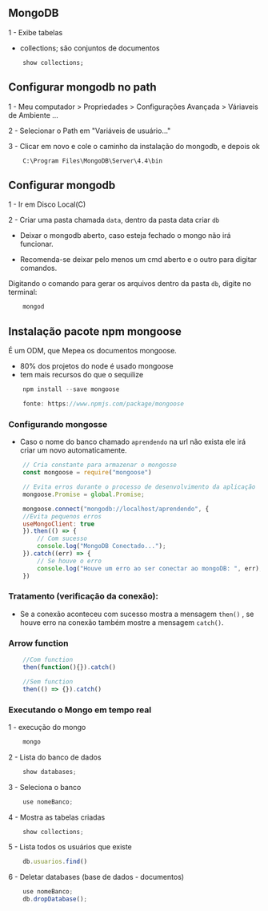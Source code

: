 ## MongoDB

1 - Exibe tabelas

* collections; são conjuntos de documentos
```
    show collections;
```

## Configurar mongodb no path

1 - Meu computador > Propriedades > Configurações Avançada > Váriaveis de Ambiente ... 

2 - Selecionar o Path em "Variáveis de usuário..."

3 - Clicar em novo e cole o caminho da instalação do mongodb, e depois ok

```
    C:\Program Files\MongoDB\Server\4.4\bin
```

## Configurar mongodb

1 - Ir em Disco Local(C)

2 - Criar uma pasta chamada `data`, dentro da pasta data criar `db`

* Deixar o mongodb aberto, caso esteja fechado o mongo não irá funcionar.

- Recomenda-se deixar pelo menos um cmd aberto e o outro para digitar comandos.

Digitando o comando para gerar os arquivos dentro da pasta `db`, digite no terminal:

```
    mongod
```

## Instalação pacote npm mongoose

É um ODM, que Mepea os documentos mongoose.

- 80% dos projetos do node é usado mongoose
- tem mais recursos do que o sequilize

```js
    npm install --save mongoose

    fonte: https://www.npmjs.com/package/mongoose
```

### Configurando mongosse

* Caso o nome do banco chamado `aprendendo` na url não exista ele irá criar um novo automaticamente.
 
```js
    // Cria constante para armazenar o mongosse
    const mongoose = require("mongoose")

    // Evita erros durante o processo de desenvolvimento da aplicação
    mongoose.Promise = global.Promise;

    mongoose.connect("mongodb://localhost/aprendendo", {
    //Evita pequenos erros
    useMongoClient: true
    }).then(() => {
        // Com sucesso
        console.log("MongoDB Conectado...");
    }).catch((err) => {
        // Se houve o erro 
        console.log("Houve um erro ao ser conectar ao mongoDB: ", err);
    })

```

### Tratamento (verificação da conexão):

* Se a conexão aconteceu com sucesso mostra a mensagem `then()` , se houve erro na conexão também mostre a mensagem `catch()`.

### Arrow function

```js
    //Com function
    then(function(){}).catch()

    //Sem function
    then(() => {}).catch()
```

### Executando o Mongo em tempo real

1 - execução do mongo

```js
    mongo
```

2 - Lista do banco de dados

```js
    show databases;
```
3 - Seleciona o banco

```js
    use nomeBanco;
```

4 - Mostra as tabelas criadas

```js
    show collections;
```

5 - Lista todos os usuários que existe

```js
    db.usuarios.find()
````

6 - Deletar databases (base de dados - documentos)

```js
    use nomeBanco;
    db.dropDatabase();
````
